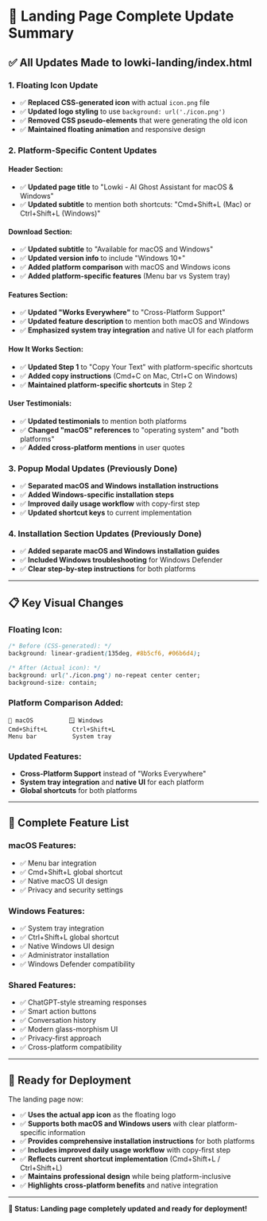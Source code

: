 # 🎯 Landing Page Complete Update Summary

## ✅ **All Updates Made to lowki-landing/index.html**

### **1. Floating Icon Update**
- ✅ **Replaced CSS-generated icon** with actual `icon.png` file
- ✅ **Updated logo styling** to use `background: url('./icon.png')`
- ✅ **Removed CSS pseudo-elements** that were generating the old icon
- ✅ **Maintained floating animation** and responsive design

### **2. Platform-Specific Content Updates**

#### **Header Section:**
- ✅ **Updated page title** to "Lowki - AI Ghost Assistant for macOS & Windows"
- ✅ **Updated subtitle** to mention both shortcuts: "Cmd+Shift+L (Mac) or Ctrl+Shift+L (Windows)"

#### **Download Section:**
- ✅ **Updated subtitle** to "Available for macOS and Windows"
- ✅ **Updated version info** to include "Windows 10+"
- ✅ **Added platform comparison** with macOS and Windows icons
- ✅ **Added platform-specific features** (Menu bar vs System tray)

#### **Features Section:**
- ✅ **Updated "Works Everywhere"** to "Cross-Platform Support"
- ✅ **Updated feature description** to mention both macOS and Windows
- ✅ **Emphasized system tray integration** and native UI for each platform

#### **How It Works Section:**
- ✅ **Updated Step 1** to "Copy Your Text" with platform-specific shortcuts
- ✅ **Added copy instructions** (Cmd+C on Mac, Ctrl+C on Windows)
- ✅ **Maintained platform-specific shortcuts** in Step 2

#### **User Testimonials:**
- ✅ **Updated testimonials** to mention both platforms
- ✅ **Changed "macOS" references** to "operating system" and "both platforms"
- ✅ **Added cross-platform mentions** in user quotes

### **3. Popup Modal Updates (Previously Done)**
- ✅ **Separated macOS and Windows installation instructions**
- ✅ **Added Windows-specific installation steps**
- ✅ **Improved daily usage workflow** with copy-first step
- ✅ **Updated shortcut keys** to current implementation

### **4. Installation Section Updates (Previously Done)**
- ✅ **Added separate macOS and Windows installation guides**
- ✅ **Included Windows troubleshooting** for Windows Defender
- ✅ **Clear step-by-step instructions** for both platforms

---

## 📋 **Key Visual Changes**

### **Floating Icon:**
```css
/* Before (CSS-generated): */
background: linear-gradient(135deg, #8b5cf6, #06b6d4);

/* After (Actual icon): */
background: url('./icon.png') no-repeat center center;
background-size: contain;
```

### **Platform Comparison Added:**
```
🍎 macOS          🪟 Windows
Cmd+Shift+L       Ctrl+Shift+L
Menu bar          System tray
```

### **Updated Features:**
- **Cross-Platform Support** instead of "Works Everywhere"
- **System tray integration** and **native UI** for each platform
- **Global shortcuts** for both platforms

---

## 🚀 **Complete Feature List**

### **macOS Features:**
- ✅ Menu bar integration
- ✅ Cmd+Shift+L global shortcut
- ✅ Native macOS UI design
- ✅ Privacy and security settings

### **Windows Features:**
- ✅ System tray integration
- ✅ Ctrl+Shift+L global shortcut
- ✅ Native Windows UI design
- ✅ Administrator installation
- ✅ Windows Defender compatibility

### **Shared Features:**
- ✅ ChatGPT-style streaming responses
- ✅ Smart action buttons
- ✅ Conversation history
- ✅ Modern glass-morphism UI
- ✅ Privacy-first approach
- ✅ Cross-platform compatibility

---

## 🎯 **Ready for Deployment**

The landing page now:
- ✅ **Uses the actual app icon** as the floating logo
- ✅ **Supports both macOS and Windows users** with clear platform-specific information
- ✅ **Provides comprehensive installation instructions** for both platforms
- ✅ **Includes improved daily usage workflow** with copy-first step
- ✅ **Reflects current shortcut implementation** (Cmd+Shift+L / Ctrl+Shift+L)
- ✅ **Maintains professional design** while being platform-inclusive
- ✅ **Highlights cross-platform benefits** and native integration

---

**🎯 Status: Landing page completely updated and ready for deployment!** 